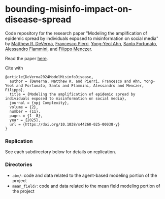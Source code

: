 # bounding-misinfo-impact-on-disease-spread
Code repository for the research paper "Modeling the amplification of epidemic spread by individuals exposed to misinformation on social media" by [Matthew R. DeVerna](https://www.matthewdeverna.com/), [Francesco Pierri](https://frapierri.github.io/), [Yong-Yeol Ahn](http://yongyeol.com/), [Santo Fortunato](https://www.santofortunato.net/), [Alessandro Flammini](https://cnets.indiana.edu/aflammin/), and [Filippo Menczer](https://cnets.indiana.edu/fil/).

Read the paper [here](https://www.nature.com/articles/s44260-025-00038-y).

Cite with
```
@article{DeVerna2024ModelMisinfoDisease,
  author = {DeVerna, Matthew R. and Pierri, Francesco and Ahn, Yong-Yeol and Fortunato, Santo and Flammini, Alessandro and Menczer, Filippo},
  title = {Modeling the amplification of epidemic spread by individuals exposed to misinformation on social media},
  journal = {npj Complexity},
  volume = {2},
  number = {11},
  pages = {1--8},
  year = {2025},
  url = {https://doi.org/10.1038/s44260-025-00038-y}
}
```

### Replication
See each subdirectory below for details on replication.

### Directories
- `abm/`: code and data related to the agent-based modeling portion of the project
- `mean_field/`: code and data related to the mean field modeling portion of the project
